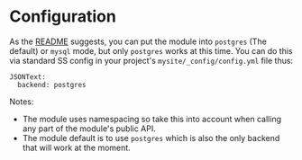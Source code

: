 # Configuration

As the [README](../../README.md) suggests, you can put the module into `postgres` (The default) or `mysql` mode, but only `postgres` works at this time. You can
do this via standard SS config in your project's `mysite/_config/config.yml` file thus:

    JSONText:
      backend: postgres


Notes: 

* The module uses namespacing so take this into account when calling any part of the module's public API. 
* The module default is to use `postgres` which is also the only backend that will work at the moment.
